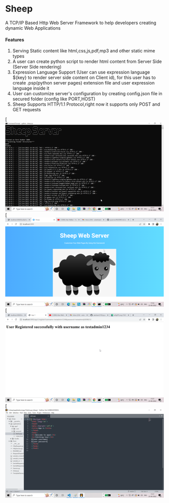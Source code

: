 # Sheep

A TCP/IP Based Http Web Server Framework to help developers creating dynamic Web Applications

#### Features
1) Serving Static content like html,css,js,pdf,mp3 and other static mime types
2) A user can create python script to render html content from Server Side (Server Side rendering)
3) Expression Language Support (User can use expression language ${key} to render server side content on Client id),
   for this user has to create .psp(python server pages) extension file and user expression language inside it
4) User can customize server's configuration by creating config.json file in secured folder (config like PORT,HOST)
5) Sheep Supports HTTP/1.1 Protocol,right now it supports only POST and GET requests   

[![IMAGE ALT TEXT HERE](sample_screenshot.png)
[![IMAGE ALT TEXT HERE](sample_screenshot2.png)
[![IMAGE ALT TEXT HERE](sample_screenshot3.png)
[![IMAGE ALT TEXT HERE](sample_screenshot4.png)

